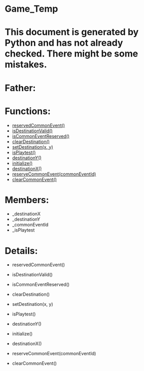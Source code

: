 Game_Temp
===

# This document is generated by Python and has not already checked. There might be some mistakes.

# Father:

# Functions:
* [reservedCommonEvent()](#reservedCommonEvent)
* [isDestinationValid()](#isDestinationValid)
* [isCommonEventReserved()](#isCommonEventReserved)
* [clearDestination()](#clearDestination)
* [setDestination(x, y)](#setDestination)
* [isPlaytest()](#isPlaytest)
* [destinationY()](#destinationY)
* [initialize()](#initialize)
* [destinationX()](#destinationX)
* [reserveCommonEvent(commonEventId)](#reserveCommonEvent)
* [clearCommonEvent()](#clearCommonEvent)

# Members:
* _destinationX
* _destinationY
* _commonEventId
* _isPlaytest

# Details:
<p id=reservedCommonEvent></p>

* reservedCommonEvent()
	

<p id=isDestinationValid></p>

* isDestinationValid()
	

<p id=isCommonEventReserved></p>

* isCommonEventReserved()
	

<p id=clearDestination></p>

* clearDestination()
	

<p id=setDestination></p>

* setDestination(x, y)
	

<p id=isPlaytest></p>

* isPlaytest()
	

<p id=destinationY></p>

* destinationY()
	

<p id=initialize></p>

* initialize()
	

<p id=destinationX></p>

* destinationX()
	

<p id=reserveCommonEvent></p>

* reserveCommonEvent(commonEventId)
	

<p id=clearCommonEvent></p>

* clearCommonEvent()
	

